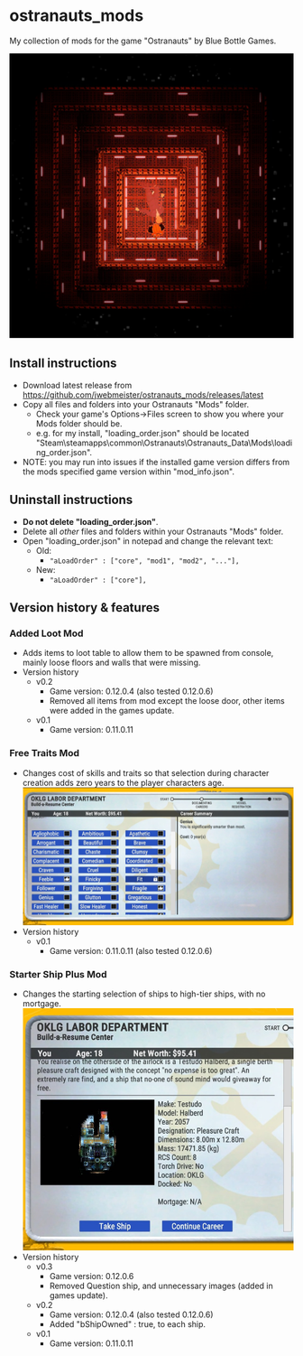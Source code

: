 # ostranauts_mods

My collection of mods for the game "Ostranauts" by Blue Bottle Games.

![Alt text](./_docs/Question.png?raw=true "Question")

## Install instructions
- Download latest release from https://github.com/jwebmeister/ostranauts_mods/releases/latest
- Copy all files and folders into your Ostranauts "Mods" folder.
    - Check your game's Options->Files screen to show you where your Mods folder should be.
    - e.g. for my install, "loading_order.json" should be located "Steam\steamapps\common\Ostranauts\Ostranauts_Data\Mods\loading_order.json".
- NOTE: you may run into issues if the installed game version differs from the mods specified game version within "mod_info.json".

## Uninstall instructions
- **Do not delete "loading_order.json"**.
- Delete all *other* files and folders within your Ostranauts "Mods" folder.
- Open "loading_order.json" in notepad and change the relevant text:
    - Old: 
        - `"aLoadOrder" : ["core", "mod1", "mod2", "..."],`
    - New: 
        - `"aLoadOrder" : ["core"],`

## Version history & features
### Added Loot Mod 
- Adds items to loot table to allow them to be spawned from console, mainly loose floors and walls that were missing.
- Version history
    - v0.2
        - Game version: 0.12.0.4  (also tested 0.12.0.6)
        - Removed all items from mod except the loose door, other items were added in the games update.
    - v0.1
        - Game version: 0.11.0.11
### Free Traits Mod 
- Changes cost of skills and traits so that selection during character creation adds zero years to the player characters age.
![Alt text](./_docs/FreeTraitsMod.jpg?raw=true "Free Traits Mod")
- Version history
    - v0.1
        - Game version: 0.11.0.11  (also tested 0.12.0.6)
### Starter Ship Plus Mod 
- Changes the starting selection of ships to high-tier ships, with no mortgage.
![Alt text](./_docs/StarterShipPlusMod.jpg?raw=true "Free Traits Mod")
- Version history
    - v0.3
        - Game version: 0.12.0.6
        - Removed Question ship, and unnecessary images (added in games update).
    - v0.2
        - Game version: 0.12.0.4  (also tested 0.12.0.6)
        - Added "bShipOwned" : true, to each ship.
    - v0.1
        - Game version: 0.11.0.11
